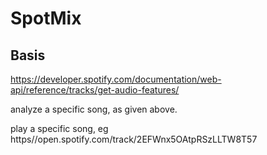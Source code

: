 # SpotMix

## Basis
https://developer.spotify.com/documentation/web-api/reference/tracks/get-audio-features/

analyze a specific song, as given above.

play a specific song, eg
https//open.spotify.com/track/2EFWnx5OAtpRSzLLTW8T57

